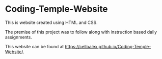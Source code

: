 # Coding-Temple-Website
This is website created using HTML and CSS.

The premise of this project was to follow along with instruction based daily assignments.

This website can be found at https://celloalex.github.io/Coding-Temple-Website/.
